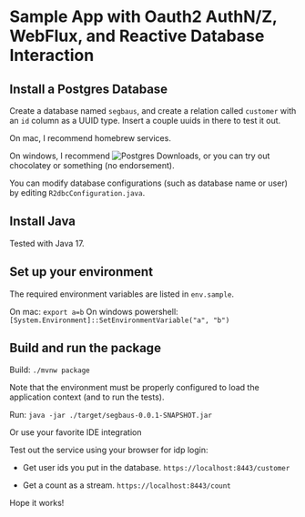 # Sample App with Oauth2 AuthN/Z, WebFlux, and Reactive Database Interaction

## Install a Postgres Database 

Create a database named `segbaus`, and create a relation called `customer`
with an `id` column as a UUID type. Insert a couple uuids in there to
test it out.

On mac, I recommend homebrew services.

On windows, I recommend ![Postgres Downloads](https://www.postgresql.org/download), or 
you can try out chocolatey or something (no endorsement).

You can modify database configurations (such as database name or user)
by editing `R2dbcConfiguration.java`.

## Install Java

Tested with Java 17.

## Set up your environment
The required environment variables are listed in `env.sample`.

On mac: `export a=b`
On windows powershell: `[System.Environment]::SetEnvironmentVariable("a", "b")`

## Build and run the package
Build:
`./mvnw package`

Note that the environment must be properly configured to
load the application context (and to run the tests).

Run:
`java -jar ./target/segbaus-0.0.1-SNAPSHOT.jar`

Or use your favorite IDE integration

Test out the service using your browser for idp login:

- Get user ids you put in the database. `https://localhost:8443/customer`
    
- Get a count as a stream. `https://localhost:8443/count`

Hope it works!
